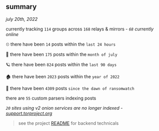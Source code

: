 
## summary
_july 20th, 2022_

currently tracking `114` groups across `168` relays & mirrors - _`68` currently online_

⏲ there have been `14` posts within the `last 24 hours`

🦈 there have been `175` posts within the `month of july`

🪐 there have been `824` posts within the `last 90 days`

🏚 there have been `2023` posts within the `year of 2022`

🦕 there have been `4309` posts `since the dawn of ransomwatch`

there are `55` custom parsers indexing posts

_`20` sites using v2 onion services are no longer indexed - [support.torproject.org](https://support.torproject.org/onionservices/v2-deprecation/)_

> see the project [README](https://github.com/joshhighet/ransomwatch#ransomwatch--) for backend technicals
